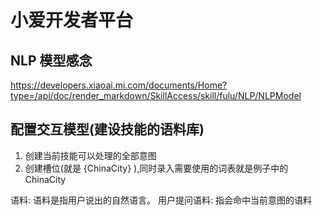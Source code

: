 # 小爱开发者平台

## NLP 模型感念

https://developers.xiaoai.mi.com/documents/Home?type=/api/doc/render_markdown/SkillAccess/skill/fulu/NLP/NLPModel

## 配置交互模型(建设技能的语料库)

1. 创建当前技能可以处理的全部意图
2. 创建槽位(就是 {ChinaCity} ),同时录入需要使用的词表就是例子中的 ChinaCity

语料: 语料是指用户说出的自然语言。
用户提问语料: 指会命中当前意图的语料
